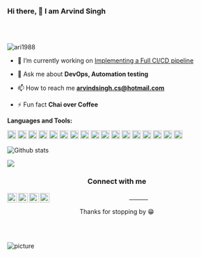 ### Hi there, 👋 I am Arvind Singh

<br />
<br />
<p align="left"> <img src="https://komarev.com/ghpvc/?username=ari1988" alt="ari1988" /> </p>

- 🔭 I’m currently working on [Implementing a Full CI/CD pipeline](https://github.com/linuxacademy/cicd-pipeline-train-schedule-git)

- 💬 Ask me about **DevOps, Automation testing**

- 📫 How to reach me **arvindsingh.cs@hotmail.com**

- ⚡ Fun fact **Chai over Coffee**

**Languages and Tools:**  

<code><img  alt="DevOps" height="20" src="https://github.com/ari1988/devops-exercises/raw/master/images/devops.png"></code>
<code><img height="20" src="https://github.com/ari1988/devops-exercises/raw/master/images/jenkins.png"></code>
<code><img height="20" src="https://github.com/ari1988/devops-exercises/raw/master/images/git.png"></code>
<code><img height="20" src="https://github.com/ari1988/devops-exercises/raw/master/images/ansible.png"></code>
<code><img alt="Selenoid" height="20" src="https://www.cypress.io/static/33498b5f95008093f5f94467c61d20ab/05330/cypress-logo.png"></code>
<code><img height="20" src="https://avatars2.githubusercontent.com/u/26328913?s=400&v=4"></code>
<code><img height="20" src="https://github.com/ari1988/devops-exercises/raw/master/images/linux.png"></code>
<code><img height="20" src="https://www.docker.com/sites/default/files/social/docker_facebook_share.png"></code>
<code><img height="20" src="https://github.com/ari1988/devops-exercises/raw/master/images/python.png"></code>
<code><img height="20" src="https://github.com/ari1988/devops-exercises/raw/master/images/bash.png"></code>
<code><img height="20" src="https://github.com/ari1988/devops-exercises/raw/master/images/kubernetes.png"></code>
<code><img height="20" src="https://github.com/ari1988/devops-exercises/raw/master/images/prometheus.png"></code>
<code><img height="20" src="https://github.com/ari1988/devops-exercises/raw/master/images/mongo.png"></code>
<code><img height="20" src="https://github.com/ari1988/devops-exercises/raw/master/images/googlecloud.png"></code>
<code><img height="20" src="https://github.com/ari1988/devops-exercises/raw/master/images/openshift.png"></code>
<code><img height="20" src="https://github.com/ari1988/devops-exercises/raw/master/images/elastic.png"></code>
<code><img height="20" src="https://github.com/ari1988/devops-exercises/raw/master/images/virtualization.png"></code>

![Github stats](https://github-readme-stats.vercel.app/api?username=ari1988&show_icons=true&title_color=fff&icon_color=79ff97&text_color=9f9f9f&bg_color=151515&line_height=30)
</p>

<a href="https://github.com/ari1988">
  <img align="center" src="https://github-readme-stats.vercel.app/api/top-langs/?username=ari1988&show_icons=true&title_color=fff&icon_color=79ff97&text_color=9f9f9f&bg_color=151515&line_height=30&hide=glsl,python" />
</a>

<div align="center">
  <h3 align="center">Connect with me</h3> 
</div>
<p align="center">
  <a href="https://twitter.com/maihugabbar" target="blank">
  <img align="left" alt="Arvind Singh | Twitter" width="22px" src="https://www.vectorlogo.zone/util/preview.html?image=/logos/twitter/twitter-tile.svg" /> &nbsp; &nbsp;
</a>
<a href="https://www.linkedin.com/in/arvindsingh88/" target="blank">
  <img align="left" alt="Arvind's LinkdeIN" width="22px" src="https://www.vectorlogo.zone/util/preview.html?image=/logos/linkedin/linkedin-tile.svg" /> &nbsp; &nbsp;
</a>
<a href="https://t.me/w_rabbit88" target="blank">
  <img align="left" alt="Arvind's Telegram" width="22px" src="https://www.vectorlogo.zone/util/preview.html?image=/logos/telegram/telegram-tile.svg" /> &nbsp; &nbsp;
</a>
<a href="https://www.reddit.com/user/w_rabbit88/" target="blank">
  <img align="left" alt="Arvind's Reddit" width="22px" src="https://www.vectorlogo.zone/util/preview.html?image=/logos/reddit/reddit-tile.svg" />
</a>
  <br/>
  <br/>
  Thanks for stopping by 😁<br/>
</p>

<br />
<br />

![picture](https://raw.githubusercontent.com/saadeghi/saadeghi/master/dino.gif)
<br />
<br />
